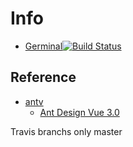 # Info

- [Germinal](https://shonesinglone.github.io/germinal/)[![Build Status](https://app.travis-ci.com/ShoneSingLone/germinal.svg?branch=master)](https://app.travis-ci.com/ShoneSingLone/germinal)

## Reference

- [antv](https://next.antdv.com/components/overview-cn/)
  - [Ant Design Vue 3.0](https://mp.weixin.qq.com/s?__biz=MzU4NTgyMTM0MQ==&mid=2247484357&idx=1&sn=478c97c3ddd1703f4851863a8f4b2863&chksm=fd85fe37caf27721818cfcef9521116cb54ca4c023951445ed71a1d87786c383f2888d64035f&mpshare=1&scene=23&srcid=10203hvGd6nN3z8bEYuCS1LI&sharer_sharetime=1634692039568&sharer_shareid=966f440169937ddeabee7cec964be6bc#rd)

Travis branchs only master
